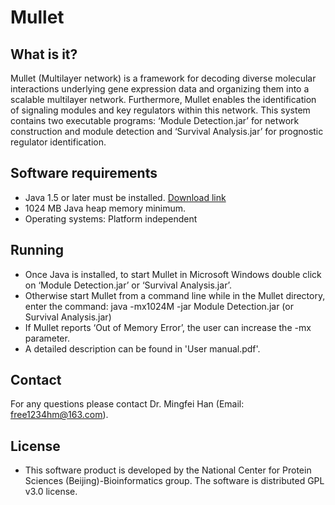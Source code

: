 # Mullet


## What is it?
Mullet (Multilayer network) is a framework for decoding diverse molecular interactions underlying gene expression data and organizing them into a scalable multilayer network. Furthermore, Mullet enables the identification of signaling modules and key regulators within this network. This system contains two executable programs: ‘Module Detection.jar’ for network construction and module detection and ‘Survival Analysis.jar’ for prognostic regulator identification.


## Software requirements

- Java 1.5 or later must be installed.  [Download link](http://www.java.com)
- 1024 MB Java heap memory minimum.
- Operating systems: Platform independent

## Running

- Once Java is installed, to start Mullet in Microsoft Windows double click on ‘Module Detection.jar’ or ‘Survival Analysis.jar’.  
- Otherwise start Mullet from a command line while in the Mullet directory, enter the command: java -mx1024M -jar Module Detection.jar (or Survival Analysis.jar)
- If Mullet reports ‘Out of Memory Error’, the user can increase the -mx parameter.
- A detailed description can be found in 'User manual.pdf'.


##  Contact

  For any questions please contact Dr. Mingfei Han (Email: [free1234hm@163.com](mailto:free1234hm@163.com)).

##  License

- This software product is developed by the National Center for Protein Sciences (Beijing)-Bioinformatics group. The software is distributed GPL v3.0 license. 

